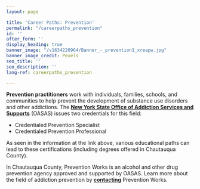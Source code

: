 ```yaml
---
layout: page

title: 'Career Paths: Prevention'
permalink: "/careerpaths_prevention"
id: ''
after_form: ''
display_heading: true
banner_image: "/v1634220964/Banner_-_prevention1_xreapw.jpg"
banner_image_credit: Pexels
seo_title: ''
seo_description: ''
lang-ref: careerpaths_prevention

---
```

**Prevention practitioners** work with individuals, families, schools, and communities to help prevent the development of substance use disorders and other addictions. The [**New York State Office of Addiction Services and Supports**](https://oasas.ny.gov/credentialing/prevention-professional-or-specialist-cpp-and-cps) (OASAS) issues two credentials for this field:

* Credentialed Prevention Specialist
* Credentialed Prevention Professional

As seen in the information at the link above, various educational paths can lead to these certifications (including degrees offered in Chautauqua County).

In Chautauqua County, Prevention Works is an alcohol and other drug prevention agency approved and supported by OASAS.  Learn more about the field of addiction prevention by [**contacting**](https://preventionworks.us/contact.php) Prevention Works.
